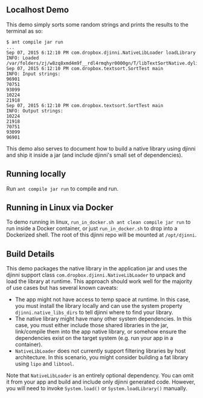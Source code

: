Localhost Demo
--------------
This demo simply sorts some random strings and prints
the results to the terminal as so:

```
$ ant compile jar run
...
Sep 07, 2015 6:12:10 PM com.dropbox.djinni.NativeLibLoader loadLibrary
INFO: Loaded /var/folders/zj/w8zq8xmd4m9f__rdl4rmqhyr0000gn/T/libTextSortNative.dylib3424746480331627703dylib
Sep 07, 2015 6:12:10 PM com.dropbox.textsort.SortTest main
INFO: Input strings:
96901
70751
93099
10224
21918
Sep 07, 2015 6:12:10 PM com.dropbox.textsort.SortTest main
INFO: Output strings:
10224
21918
70751
93099
96901
```

This demo also serves to document how to build a native library using djinni
and ship it inside a jar (and include djinni's small set of dependencies).


Running locally
---------------
Run `ant compile jar run` to compile and run.


Running in Linux via Docker
---------------------------
To demo running in linux, `run_in_docker.sh ant clean compile jar run` to run inside
a Docker container, or just `run_in_docker.sh` to drop into a Dockerized
shell.  The root of this djinni repo will be mounted at `/opt/djinni`.


Build Details
-------------
This demo packages the native library in the application jar and uses the 
djinni support class `com.dropbox.djinni.NativeLibLoader` to unpack and 
load the library at runtime.  This approach should work well for the
majority of use cases but has several known caveats:
 * The app might not have access to temp space at runtime.  In this case,
     you must install the library locally and can use the system
	 property `djinni.native_libs_dirs` to tell djinni where to find your
	 library.
 * The native library might have many other system dependencies.  In this
     case, you must either include those shared libraries in the jar,
	 link/compile them into the app native library, or somehow
	 ensure the dependencies exist on the target system (e.g. run your
	 app in a container).
 * `NativeLibLoader` does not currently support filtering libraries by
     host architecture.  In this scenario, you might consider building
	 a fat library using `lipo` and `libtool`.

Note that `NativeLibLoader` is an entirely optional dependency.  You can
omit it from your app and build and include only djinni generated code.
However, you will need to invoke `System.load()` or `System.loadLibrary()`
manually.

